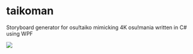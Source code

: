 # taikoman
Storyboard generator for osu!taiko mimicking 4K osu!mania written in C# using WPF
          
![](https://files.catbox.moe/0rxy7h.png)
